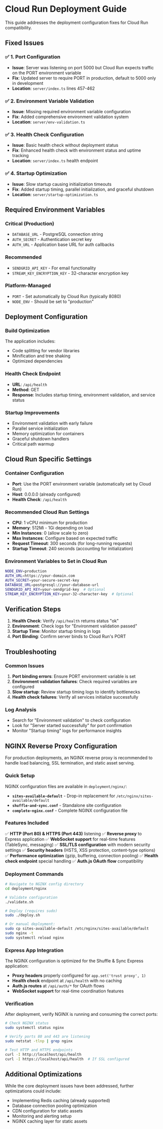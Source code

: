 # Cloud Run Deployment Guide

This guide addresses the deployment configuration fixes for Cloud Run compatibility.

## Fixed Issues

### ✅ 1. Port Configuration
- **Issue**: Server was listening on port 5000 but Cloud Run expects traffic on the PORT environment variable
- **Fix**: Updated server to require PORT in production, default to 5000 only in development
- **Location**: `server/index.ts` lines 457-462

### ✅ 2. Environment Variable Validation
- **Issue**: Missing required environment variable configuration
- **Fix**: Added comprehensive environment validation system
- **Location**: `server/env-validation.ts`

### ✅ 3. Health Check Configuration
- **Issue**: Basic health check without deployment status
- **Fix**: Enhanced health check with environment status and uptime tracking
- **Location**: `server/index.ts` health endpoint

### ✅ 4. Startup Optimization
- **Issue**: Slow startup causing initialization timeouts
- **Fix**: Added startup timing, parallel initialization, and graceful shutdown
- **Location**: `server/startup-optimization.ts`

## Required Environment Variables

### Critical (Production)
- `DATABASE_URL` - PostgreSQL connection string
- `AUTH_SECRET` - Authentication secret key
- `AUTH_URL` - Application base URL for auth callbacks

### Recommended
- `SENDGRID_API_KEY` - For email functionality
- `STREAM_KEY_ENCRYPTION_KEY` - 32-character encryption key

### Platform-Managed
- `PORT` - Set automatically by Cloud Run (typically 8080)
- `NODE_ENV` - Should be set to "production"

## Deployment Configuration

### Build Optimization
The application includes:
- Code splitting for vendor libraries
- Minification and tree shaking
- Optimized dependencies

### Health Check Endpoint
- **URL**: `/api/health`
- **Method**: GET
- **Response**: Includes startup timing, environment validation, and service status

### Startup Improvements
- Environment validation with early failure
- Parallel service initialization
- Memory optimization for containers
- Graceful shutdown handlers
- Critical path warmup

## Cloud Run Specific Settings

### Container Configuration
- **Port**: Use the PORT environment variable (automatically set by Cloud Run)
- **Host**: 0.0.0.0 (already configured)
- **Health Check**: `/api/health`

### Recommended Cloud Run Settings
- **CPU**: 1 vCPU minimum for production
- **Memory**: 512Mi - 1Gi depending on load
- **Min Instances**: 0 (allow scale to zero)
- **Max Instances**: Configure based on expected traffic
- **Request Timeout**: 300 seconds (for long-running requests)
- **Startup Timeout**: 240 seconds (accounting for initialization)

### Environment Variables to Set in Cloud Run
```bash
NODE_ENV=production
AUTH_URL=https://your-domain.com
AUTH_SECRET=your-secure-secret-key
DATABASE_URL=postgresql://your-database-url
SENDGRID_API_KEY=your-sendgrid-key  # Optional
STREAM_KEY_ENCRYPTION_KEY=your-32-character-key  # Optional
```

## Verification Steps

1. **Health Check**: Verify `/api/health` returns status "ok"
2. **Environment**: Check logs for "Environment validation passed"
3. **Startup Time**: Monitor startup timing in logs
4. **Port Binding**: Confirm server binds to Cloud Run's PORT

## Troubleshooting

### Common Issues
1. **Port binding errors**: Ensure PORT environment variable is set
2. **Environment validation failures**: Check required variables are configured
3. **Slow startup**: Review startup timing logs to identify bottlenecks
4. **Health check failures**: Verify all services initialize successfully

### Log Analysis
- Search for "Environment validation" to check configuration
- Look for "Server started successfully" for port confirmation
- Monitor "Startup timing" logs for performance insights

## NGINX Reverse Proxy Configuration

For production deployments, an NGINX reverse proxy is recommended to handle load balancing, SSL termination, and static asset serving.

### Quick Setup

NGINX configuration files are available in `deployment/nginx/`:
- **`sites-available-default`** - Drop-in replacement for `/etc/nginx/sites-available/default`
- **`shuffle-and-sync.conf`** - Standalone site configuration
- **`complete-nginx.conf`** - Complete NGINX configuration file

### Features Included

✅ **HTTP (Port 80) & HTTPS (Port 443)** listening
✅ **Reverse proxy** to Express application
✅ **WebSocket support** for real-time features (TableSync, messaging)
✅ **SSL/TLS configuration** with modern security settings
✅ **Security headers** (HSTS, XSS protection, content-type options)
✅ **Performance optimization** (gzip, buffering, connection pooling)
✅ **Health check endpoint** special handling
✅ **Auth.js OAuth flow** compatibility

### Deployment Commands

```bash
# Navigate to NGINX config directory
cd deployment/nginx

# Validate configuration
./validate.sh

# Deploy (requires sudo)
sudo ./deploy.sh

# Or manual deployment:
sudo cp sites-available-default /etc/nginx/sites-available/default
sudo nginx -t
sudo systemctl reload nginx
```

### Express App Integration

The NGINX configuration is optimized for the Shuffle & Sync Express application:
- **Proxy headers** properly configured for `app.set('trust proxy', 1)`
- **Health check** endpoint at `/api/health` with no caching
- **Auth.js routes** at `/api/auth/*` for OAuth flows
- **WebSocket support** for real-time coordination features

### Verification

After deployment, verify NGINX is running and consuming the correct ports:
```bash
# Check NGINX status
sudo systemctl status nginx

# Verify ports 80 and 443 are listening
sudo netstat -tlnp | grep nginx

# Test HTTP and HTTPS endpoints
curl -I http://localhost/api/health
curl -I https://localhost/api/health  # If SSL configured
```

## Additional Optimizations

While the core deployment issues have been addressed, further optimizations could include:
- Implementing Redis caching (already supported)
- Database connection pooling optimization
- CDN configuration for static assets
- Monitoring and alerting setup
- NGINX caching layer for static assets
